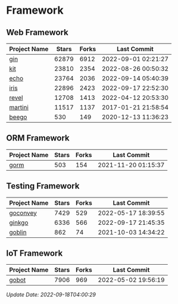 # Framework

## Web Framework
| Project Name | Stars | Forks | Last Commit |
| ------------ | ----- | ----- | ----------- |
| [gin](https://github.com/gin-gonic/gin) | 62879 | 6912 | 2022-09-01 02:21:27 |
| [kit](https://github.com/go-kit/kit) | 23810 | 2354 | 2022-08-26 00:50:32 |
| [echo](https://github.com/labstack/echo) | 23764 | 2036 | 2022-09-14 05:40:39 |
| [iris](https://github.com/kataras/iris) | 22896 | 2423 | 2022-09-17 22:52:30 |
| [revel](https://github.com/revel/revel) | 12708 | 1413 | 2022-04-12 20:53:30 |
| [martini](https://github.com/go-martini/martini) | 11517 | 1137 | 2017-01-21 21:58:54 |
| [beego](https://github.com/astaxie/beego) | 530 | 149 | 2020-12-13 11:36:23 |

## ORM Framework
| Project Name | Stars | Forks | Last Commit |
| ------------ | ----- | ----- | ----------- |
| [gorm](https://github.com/jinzhu/gorm) | 503 | 154 | 2021-11-20 01:15:37 |

## Testing Framework
| Project Name | Stars | Forks | Last Commit |
| ------------ | ----- | ----- | ----------- |
| [goconvey](https://github.com/smartystreets/goconvey) | 7429 | 529 | 2022-05-17 18:39:55 |
| [ginkgo](https://github.com/onsi/ginkgo) | 6336 | 566 | 2022-09-17 21:45:35 |
| [goblin](https://github.com/franela/goblin) | 862 | 74 | 2021-10-03 14:34:22 |

## IoT Framework
| Project Name | Stars | Forks | Last Commit |
| ------------ | ----- | ----- | ----------- |
| [gobot](https://github.com/hybridgroup/gobot) | 7906 | 969 | 2022-05-02 19:56:19 |

*Update Date: 2022-09-18T04:00:29*